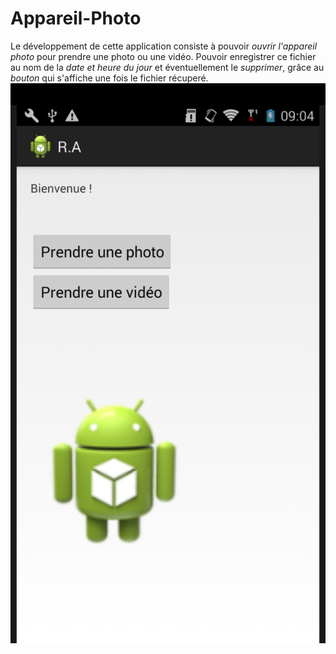 # Appareil-Photo

Le développement de cette application consiste à pouvoir *ouvrir l'appareil photo* pour prendre une photo ou une vidéo.
Pouvoir enregistrer ce fichier au nom de la *date et heure du jour* et éventuellement le *supprimer*, grâce au *bouton* qui
s'affiche une fois le fichier récuperé.
![RA1.png](https://github.com/meloeenazaire/Appareil-Photo/blob/master/RA1.png)
